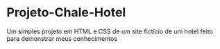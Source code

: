 # Projeto-Chale-Hotel
Um simples projeto em HTML e CSS de um site fictício de um hotel feito para demonstrar meus conhecimentos
